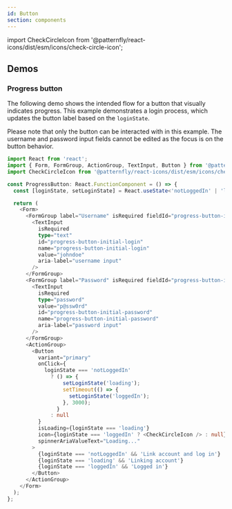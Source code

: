 ```yaml
---
id: Button
section: components
---
```


import CheckCircleIcon from '@patternfly/react-icons/dist/esm/icons/check-circle-icon';

## Demos 

### Progress button

The following demo shows the intended flow for a button that visually indicates progress. This example demonstrates a login process, which updates the button label based on the `loginState`. 

Please note that only the button can be interacted with in this example. The username and password input fields cannot be edited as the focus is on the button behavior. 

```ts
import React from 'react';
import { Form, FormGroup, ActionGroup, TextInput, Button } from '@patternfly/react-core';
import CheckCircleIcon from '@patternfly/react-icons/dist/esm/icons/check-circle-icon';

const ProgressButton: React.FunctionComponent = () => {
  const [loginState, setLoginState] = React.useState<'notLoggedIn' | 'loading' | 'loggedIn'>('notLoggedIn');

  return (
    <Form>
      <FormGroup label="Username" isRequired fieldId="progress-button-initial-login">
        <TextInput
          isRequired
          type="text"
          id="progress-button-initial-login"
          name="progress-button-initial-login"
          value="johndoe"
          aria-label="username input"
        />
      </FormGroup>
      <FormGroup label="Password" isRequired fieldId="progress-button-initial-password">
        <TextInput
          isRequired
          type="password"
          value="p@ssw0rd"
          id="progress-button-initial-password"
          name="progress-button-initial-password"
          aria-label="password input"
        />
      </FormGroup>
      <ActionGroup>
        <Button
          variant="primary"
          onClick={
            loginState === 'notLoggedIn'
              ? () => {
                  setLoginState('loading');
                  setTimeout(() => {
                    setLoginState('loggedIn');
                  }, 3000);
                }
              : null
          }
          isLoading={loginState === 'loading'}
          icon={loginState === 'loggedIn' ? <CheckCircleIcon /> : null}
          spinnerAriaValueText="Loading..."
        >
          {loginState === 'notLoggedIn' && 'Link account and log in'}
          {loginState === 'loading' && 'Linking account'}
          {loginState === 'loggedIn' && 'Logged in'}
        </Button>
      </ActionGroup>
    </Form>
  );
};
```
